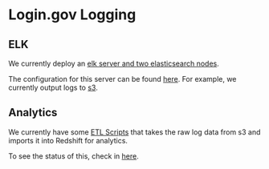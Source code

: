 # Login.gov Logging

## ELK

We currently deploy an [elk server and two elasticsearch
nodes](https://github.com/18F/identity-devops/blob/d27063db9d5c512e88d70f1e61a8ac47bc713f30/terraform-app/elk.tf).

The configuration for this server can be found
[here](https://github.com/18F/identity-devops/tree/d27063db9d5c512e88d70f1e61a8ac47bc713f30/kitchen/cookbooks/identity-elk/templates/default).
For example, we currently output logs to
[s3](https://github.com/18F/identity-devops/blob/d27063db9d5c512e88d70f1e61a8ac47bc713f30/kitchen/cookbooks/identity-elk/templates/default/30-s3output.conf.erb).

## Analytics

We currently have some [ETL Scripts](https://github.com/18F/identity-redshift)
that takes the raw log data from s3 and imports it into Redshift for analytics.

To see the status of this, check in
[here](https://github.com/18F/identity-private/issues/1601).
